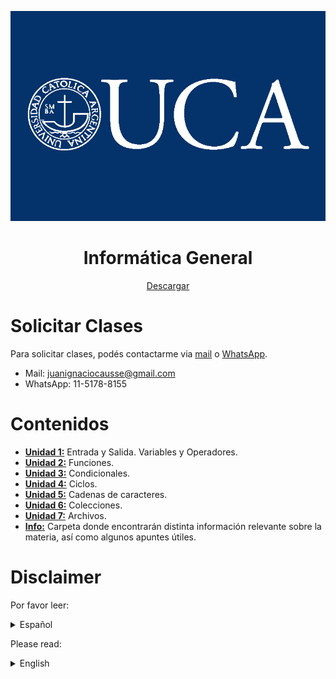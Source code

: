 <p align="center">
  <img src="https://github.com/jcausse/clases_uca_ig/blob/main/.other/uca_logo.png?raw=true" />
</p>
<h1 align="center">Informática General</h1>
<p align="center"><a href="https://github.com/jcausse/clases_uca_ig/archive/refs/heads/main.zip">Descargar</a></p>

# Solicitar Clases
Para solicitar clases, podés contactarme via [mail](mailto:juanignaciocausse@gmail.com) o [WhatsApp](https://wa.me/541151788155).
* Mail: juanignaciocausse@gmail.com
* WhatsApp: 11-5178-8155

# Contenidos
* [**Unidad 1:**](https://github.com/jcausse/clases_uca_ig/tree/main/unidad_1) Entrada y Salida. Variables y Operadores.
* [**Unidad 2:**](https://github.com/jcausse/clases_uca_ig/tree/main/unidad_2) Funciones.
* [**Unidad 3:**](https://github.com/jcausse/clases_uca_ig/tree/main/unidad_3) Condicionales.
* [**Unidad 4:**](https://github.com/jcausse/clases_uca_ig/tree/main/unidad_4) Ciclos.
* [**Unidad 5:**](https://github.com/jcausse/clases_uca_ig/tree/main/unidad_5) Cadenas de caracteres.
* [**Unidad 6:**](https://github.com/jcausse/clases_uca_ig/tree/main/unidad_6) Colecciones.
* [**Unidad 7:**](https://github.com/jcausse/clases_uca_ig/tree/main/unidad_7) Archivos.
* [**Info:**](https://github.com/jcausse/clases_uca_ig/tree/main/info) Carpeta donde encontrarán distinta información relevante sobre la materia, así como algunos apuntes útiles.

# Disclaimer
Por favor leer:

<details>
<summary> Español </summary>

# Disclaimer (ES)
Este repositorio contiene algunos apuntes teóricos de mi autoría, y ejercicios resueltos de guías de Informática General de la UCA - Buenos Aires.

Los mismos fueron resueltos en vivo, en **clases particulares** impartidas a alumnos que han querido compartir con la comunidad los archivos generados durante las mismas. **No estoy asociado a la cátedra**.

Los distintos programas aquí expuestos, así como las _features_ de Python utilizadas, se ajustan a los criterios y restricciones impuestos por la cátedra
Informática General de la UCA, por lo que, si bien algunas soluciones pueden mejorarse utilizando características de Python más avanzadas, no se hace uso de 
las mismas para cumplir con los mencionados requisitos. Es por esto que el presente repositorio NO pretende:
* Ser compatible con materias de Python de otras universidades.
* Ser parte de un _portfolio_ personal.

</details>

Please read:

<details>
<summary> English </summary>
  
# Disclaimer (EN)
This repository contains some theoretical notes authored by me, as well as solved exercises from the General Informatics course guides at UCA - Buenos Aires.

These exercises were solved live, during private lessons given to students who have chosen to share the files generated during the sessions with the community. I am not affiliated with the course.

The various programs presented here, as well as the Python features used, adhere to the criteria and restrictions imposed by the General Informatics course at UCA. Therefore, while some solutions could be improved using more advanced Python features, these are not used in order to meet the stated requirements. For this reason, this repository does NOT intend to:
* Be compatible with Python courses from other universities.
* Be part of a personal portfolio.

</details>
